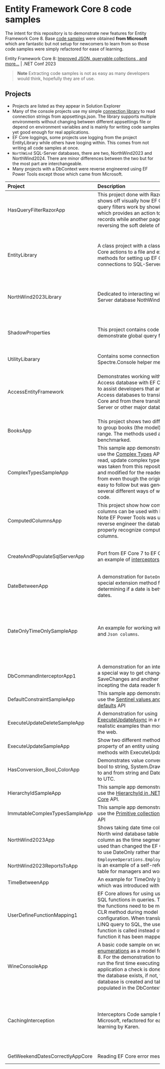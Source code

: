 # Entity Framework Core 8 code samples

The intent for this repository is to demonstrate new features for Entity Framework Core 8. Base [code samples](https://github.com/dotnet/EntityFramework.Docs/tree/main/samples/core/Miscellaneous/NewInEFCore8) were obtained **from Microsoft** which are fantastic but not setup for newcomers to learn from so those code samples were simply refactored for ease of learning.

Entity Framework Core 8: [Improved JSON, queryable collections , and more…](https://www.youtube.com/watch?v=_8iH5QnkIJo&list=PLdo4fOcmZ0oULyHSPBx-tQzePOYlhvrAU&t=2s) | .NET Conf 2023

> **Note**
> Extracting code samples is not as easy as many developers would think, hopefully they are of use.




## Projects

- Projects are listed as they appear in Solution Explorer
- Many of the console projects use my simple [connection library](https://www.nuget.org/packages/ConfigurationLibrary/) to read connection strings from appsettings.json. The library supports multiple environments without changing between different appsettings file or depend on environment variables and is mainly for writing code samples yet good enough for real applications.
- EF Core loggings, some projects use logging from the project EntityLibrary while others have looging within. This comes from not writing all code samples at once.
- `NorthWind` SQL-Server databases, there are two, NorthWind2023 and NorthWind2024. There are minor differences between the two but for the most part are interchangeable.
- Many projects with a DbContext were reverse engineered using EF Power Tools except those which came from Microsoft.

| Project        |   Description    |   Comments |
|:------------- |:-------------|:-------------|
| HasQueryFilterRazorApp | This project done with Razor Pages shows off visually how EF Core global query filters work by showing a list which provides an action to soft delete records while another page allows reversing the soft delete of records.  | ShadowProperties project for actual data operations. |
| EntityLibrary | A class project with a class to log EF Core actions to a file and extension methods for setting up EF Core connections to SQL-Server. | With connections, always consider not exposing sensitive information as its possible with the code provided. The code provided is solid other than no using secrets. |
| NorthWind2023Library | Dedicated to interacting with the SQL Server database NothWind2023. | Under the folder Templates is a T4 template for creating an enum for a table country. |
| ShadowProperties | This project contains code to demonstrate global query filtering.  | The DbContext is a partial class with some functionality broken out under a folder beneath the main DbContext class. |
| UtilityLibarary | Contains some connection helpers and Spectre.Console helper methods |  |
| AccessEntityFramework | Demonstrates working with Microsoft Access database with EF Core. This is to assist developers that are using Access databases to transition to EF Core and from there transition to SQL-Server or other major databases. | [From MS-Access to EF Core (C#)](https://dev.to/karenpayneoregon/from-ms-access-to-ef-core-c-14nn) article which has the same source code in EF Core 7 while here EF Core 8 is used. This has been a popular topic at DEV |
| BooksApp | This project shows two different ways to group books (the model) by price range. The methods used are benchmarked. |  |
| ComplexTypesSampleApp | This sample app demonstrates how to use the [Complex Types](https://learn.microsoft.com/en-us/ef/core/what-is-new/ef-core-8.0/whatsnew#value-objects-using-complex-types) API to create, read, update complex types. The code was taken from this repository [project](https://github.com/dotnet/EntityFramework.Docs/tree/main/samples/core/Miscellaneous/NewInEFCore8) and modified for the reader to learn from even though the original code is easy to follow but was generic to suite several different ways of writing the code. |  |
| ComputedColumnsApp | This project show how computed columns can be used with EF Core. Note EF Power Tools was used to reverse engineer the database and properly recognize computed columns. | See also [SQL-Server: Computed columns with Ef Core](https://dev.to/karenpayneoregon/sql-server-computed-columns-with-ef-core-3h8d) article.
| CreateAndPopulateSqlServerApp | Port from EF Core 7 to EF Core 8 for an example of [interceptors](https://learn.microsoft.com/en-us/ef/core/logging-events-diagnostics/interceptors). | See [EF Core debugging part 1](https://dev.to/karenpayneoregon/ef-core-debugging-part-1-512f) article for details using an `iterceptor` for save changes. |
| DateBetweenApp | A demonstration for `DateOnly` with a special extension method for determining if a date is between two dates. |  |
| DateOnlyTimeOnlySampleApp | An example for working with `DateOnly` and `Json columns`. | The code was taken from this repository [project](https://github.com/dotnet/EntityFramework.Docs/tree/main/samples/core/Miscellaneous/NewInEFCore8) and modified for the reader to learn from even though the original code is easy to follow but was generic to suite several different ways of writing the code. |
| DbCommandInterceptorApp1 | A demonstration for an interceptor for a special way to get changes during SaveChanges and another example for incepting the data reader for EF Core. |  |
| DefaultConstraintSampleApp | This sample app demonstrates how to use the [Sentinel values and database defaults](https://learn.microsoft.com/en-us/ef/core/what-is-new/ef-core-8.0/whatsnew#sentinel-values-and-database-defaults) API |  |
| ExecuteUpdateDeleteSampleApp | A demonstration for using [ExecuteUpdateAsync](https://learn.microsoft.com/en-us/ef/core/saving/execute-insert-update-delete) in a more realistic examples than most found on the web. |  |
| ExecuteUpdateSampleApp | Show two different method to update a property of an entity using custom methods with ExecuteUpdateAsync. |  |
| HasConversion_Bool_ColorApp | Demonstrates value converters for bool to string, System.Drawing.Color to and from string and DateTime local to UTC. |  |
| HierarchyIdSampleApp | This sample app demonstrates how to use the [HierarchyId in .NET and EF Core](https://learn.microsoft.com/en-us/ef/core/what-is-new/ef-core-8.0/whatsnew#hierarchyid-in-net-and-ef-core) API. | See project readme for more details |
| ImmutableComplexTypesSampleApp | This sample app demonstrates how to use the [Primitive collection properties](https://learn.microsoft.com/en-us/ef/core/what-is-new/ef-core-8.0/whatsnew#primitive-collection-properties) API  | See project readme for more details  |
| NorthWind2023App | Shows taking date time column in a North wind database table to date column as the time segment was never used than changed the EF Core model to use DateOnly rather than DateTime. | Depends on class project NorthWind2023Library |
| NorthWind2023ReportsToApp | `EmployeeOperations.EmployeeReportsTo` is an example of a self-referencing table for managers and workers. |  |
| TimeBetweenApp | An example for TimeOnly [IsBetween](https://learn.microsoft.com/en-us/ef/core/providers/sql-server/functions) which was introduced with EF Core 8. | This is for TimeOnly struct |
| UserDefineFunctionMapping1 | EF Core allows for using user-defined SQL functions in queries. To do that, the functions need to be mapped to a CLR method during model configuration. When translating the LINQ query to SQL, the user-defined function is called instead of the CLR function it has been mapped to. | Code taken from Microsoft and implemented by Karen |
| WineConsoleApp | A basic code sample on working with [enumerations](https://learn.microsoft.com/en-us/dotnet/csharp/language-reference/builtin-types/enum) as a model for EF Core 8. For the demonstration to be easy to run the first time executing the application a check is done to see if the database exists, if not, the database is created and tables are populated in the DbContext. | Has Value conversions and T4 templates |
| CachingInterception | Interceptors Code sample from Microsoft, refactored for ease of learning by Karen. | In this sample, logging is different from all other projects in this repository where other projects which write to a log file per day, this sample uses a single log file as per [Microsoft docs](https://learn.microsoft.com/en-us/ef/core/logging-events-diagnostics/simple-logging#logging-to-a-file). |
| GetWeekendDatesCorrectlyAppCore | Reading EF Core error messages | See project readme file for details |
